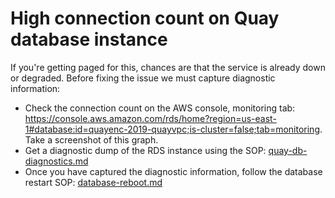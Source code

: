 # High connection count on Quay database instance

If you're getting paged for this, chances are that the service is already down or degraded. Before fixing the issue we must capture diagnostic information:

- Check the connection count on the AWS console, monitoring tab: https://console.aws.amazon.com/rds/home?region=us-east-1#database:id=quayenc-2019-quayvpc;is-cluster=false;tab=monitoring. Take a screenshot of this graph.
- Get a diagnostic dump of the RDS instance using the SOP: [quay-db-diagnostics.md](/docs/quay/sop/quay-db-diagnostics.md)
- Once you have captured the diagnostic information, follow the database restart SOP: [database-reboot.md](/docs/quay/sop/database-reboot.md)
